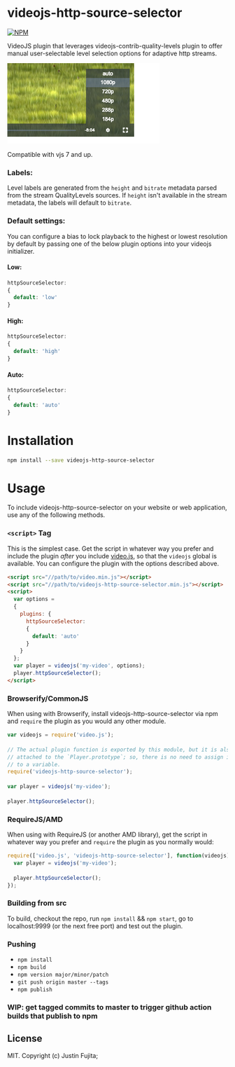 # videojs-http-source-selector

[![NPM](https://nodei.co/npm/videojs-http-source-selector.png)](https://nodei.co/npm/videojs-http-source-selector/) 

VideoJS plugin that leverages videojs-contrib-quality-levels plugin to offer manual user-selectable level selection options for adaptive http streams.

![Alt text](doc/images/example.png "Source selector")

Compatible with vjs 7 and up.

### Labels:
Level labels are generated from the ```height``` and ```bitrate``` metadata parsed from the stream QualityLevels sources.  If ```height``` isn't available in the stream metadata, the labels will default to ```bitrate```.

### Default settings:
You can configure a bias to lock playback to the highest or lowest resolution by default by passing one of the below plugin options into your videojs initializer.

#### Low:
```js
httpSourceSelector:
{
  default: 'low'
}
```
#### High:
```js
httpSourceSelector:
{
  default: 'high'
}
```
#### Auto:
```js
httpSourceSelector:
{
  default: 'auto'
}
```

# Installation

```sh
npm install --save videojs-http-source-selector
```

# Usage

To include videojs-http-source-selector on your website or web application, use any of the following methods.

### `<script>` Tag

This is the simplest case. Get the script in whatever way you prefer and include the plugin _after_ you include [video.js][videojs], so that the `videojs` global is available. You can configure the plugin with the options described above.  

```html
<script src="//path/to/video.min.js"></script>
<script src="//path/to/videojs-http-source-selector.min.js"></script>
<script>
  var options = 
  {
    plugins: {
      httpSourceSelector:
      {
        default: 'auto'
      }
    }
  };
  var player = videojs('my-video', options);
  player.httpSourceSelector();
</script>
```

### Browserify/CommonJS

When using with Browserify, install videojs-http-source-selector via npm and `require` the plugin as you would any other module.

```js
var videojs = require('video.js');

// The actual plugin function is exported by this module, but it is also
// attached to the `Player.prototype`; so, there is no need to assign it
// to a variable.
require('videojs-http-source-selector');

var player = videojs('my-video');

player.httpSourceSelector();
```

### RequireJS/AMD

When using with RequireJS (or another AMD library), get the script in whatever way you prefer and `require` the plugin as you normally would:

```js
require(['video.js', 'videojs-http-source-selector'], function(videojs) {
  var player = videojs('my-video');

  player.httpSourceSelector();
});
```

### Building from src
To build, checkout the repo, run ```npm install``` && ```npm start```,
go to localhost:9999 (or the next free port) and test out the plugin.

### Pushing
* ```npm install```
* ```npm build```
* ```npm version major/minor/patch```
* ```git push origin master --tags```
* ```npm publish```

### WIP: get tagged commits to master to trigger github action builds that publish to npm

## License

MIT. Copyright (c) Justin Fujita;


[videojs]: http://videojs.com/
